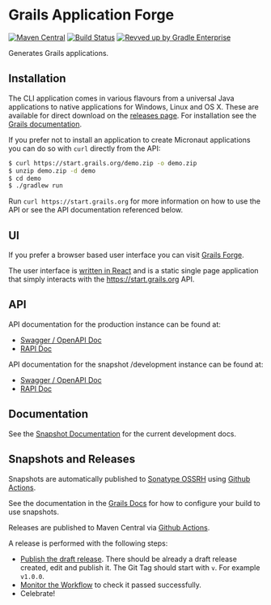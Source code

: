 # Grails Application Forge

[![Maven Central](https://img.shields.io/maven-central/v/org.grails.forge/grails-forge-core.svg?label=Maven%20Central)](https://search.maven.org/artifact/org.grails.forge/grails-forge-core)
[![Build Status](https://github.com/grails/grails-forge/workflows/Java%20CI/badge.svg)](https://github.com/grails/grails-forge/actions)
[![Revved up by Gradle Enterprise](https://img.shields.io/badge/Revved%20up%20by-Gradle%20Enterprise-06A0CE?logo=Gradle&labelColor=02303A)](https://ge.grails.org/scans)

Generates Grails applications.

## Installation

The CLI application comes in various flavours from a universal Java applications to native applications for Windows, Linux and OS X. These are available for direct download on the [releases page](https://github.com/grails/grails-forge/releases). For installation see the [Grails documentation](https://docs.grails.org/latest/guide/index.html#buildCLI).

If you prefer not to install an application to create Micronaut applications you can do so with `curl` directly from the API:

```bash
$ curl https://start.grails.org/demo.zip -o demo.zip
$ unzip demo.zip -d demo
$ cd demo
$ ./gradlew run
```

Run `curl https://start.grails.org` for more information on how to use the API or see the API documentation referenced below.

## UI

If you prefer a browser based user interface you can visit [Grails Forge](https://start.grails.org).

The user interface is [written in React](https://github.com/grails/grails-forge-ui/tree/main/app/launch) and is a static single page application that simply interacts with the https://start.grails.org API.

## API

API documentation for the production instance can be found at:

* [Swagger / OpenAPI Doc](https://start.grails.org/swagger/views/swagger-ui/index.html)
* [RAPI Doc](https://start.grails.org/swagger/views/rapidoc/index.html)

API documentation for the snapshot /development instance can be found at:

* [Swagger / OpenAPI Doc](https://snapshot.grails.org/swagger/views/swagger-ui/index.html)
* [RAPI Doc](https://snapshot.grails.org/swagger/views/rapidoc/index.html)

## Documentation

<!-- See the [Documentation](https://grails.github.io/grails-forge/1.0.x/guide/) for more information. -->

See the [Snapshot Documentation](https://grails.github.io/grails-forge/snapshot/guide/) for the current development docs.

## Snapshots and Releases

Snapshots are automatically published to [Sonatype OSSRH](https://s01.oss.sonatype.org/content/repositories/snapshots/) using [Github Actions](https://github.com/grails/grails-forge/actions).

See the documentation in the [Grails Docs](https://docs.grails.org/latest/guide/index.html#usingsnapshots) for how to configure your build to use snapshots.

Releases are published to Maven Central via [Github Actions](https://github.com/grails/grails-forge/actions).

A release is performed with the following steps:

* [Publish the draft release](https://github.com/grails/grails-forge/releases). There should be already a draft release created, edit and publish it. The Git Tag should start with `v`. For example `v1.0.0`.
* [Monitor the Workflow](https://github.com/grails/grails-forge/actions?query=workflow%3ARelease) to check it passed successfully.
* Celebrate!



